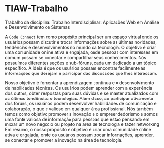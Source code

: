 # TIAW-Trabalho
Trabalho da disciplina: Trabalho Interdisciplinar: Aplicações Web em Análise e Desenvolvimento de Sistemas

A `Code Connect` tem como propósito principal ser um espaço virtual onde os usuários possam discutir e trocar informações sobre as últimas novidades, tendências e desenvolvimentos no mundo da tecnologia. O objetivo é criar uma comunidade online ativa e engajada, onde pessoas com interesses em comum possam se conectar e compartilhar seus conhecimentos. Nós possuímos diferentes seções e sub-fóruns, cada um dedicado a um tópico específico. A ideia é que os usuários possam encontrar facilmente as informações que desejam e participar das discussões que lhes interessam.



Nosso objetivo é fomentar a aprendizagem contínua e o desenvolvimento de habilidades técnicas. Os usuários podem aprender com a experiência dos outros, obter respostas para suas dúvidas e se manter atualizados com as últimas tendências e tecnologias. Além disso, ao participar ativamente dos fóruns, os usuários podem desenvolver habilidades de comunicação e colaboração, o que é valioso em qualquer área profissional. Nós também temos como objetivo promover a inovação e o empreendedorismo e somos uma fonte valiosa de informação para pessoas que estão pensando em iniciar um novo negócio ou projeto na área de tecnologia e fazer networking Em resumo, o nosso propósito e objetivo é criar uma comunidade online ativa e engajada, onde os usuários possam trocar informações, aprender, se conectar e promover a inovação na área de tecnologia.
